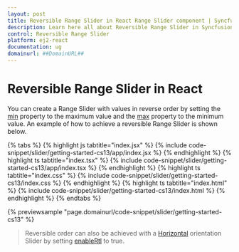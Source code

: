 ```yaml
---
layout: post
title: Reversible Range Slider in React Range Slider component | Syncfusion
description: Learn here all about Reversible Range Slider in Syncfusion React Range Slider component of Syncfusion Essential JS 2 and more.
control: Reversible Range Slider 
platform: ej2-react
documentation: ug
domainurl: ##DomainURL##
---
```


# Reversible Range Slider in React

You can create a Range Slider with values in reverse order by setting the [min](https://ej2.syncfusion.com/react/documentation/api/slider/#min) property to the maximum value and the [max](https://ej2.syncfusion.com/react/documentation/api/slider/#max) property to the minimum value. An example of how to achieve a reversible Range Slider is shown below.

{% tabs %}
{% highlight js tabtitle="index.jsx" %}
{% include code-snippet/slider/getting-started-cs13/app/index.jsx %}
{% endhighlight %}
{% highlight ts tabtitle="index.tsx" %}
{% include code-snippet/slider/getting-started-cs13/app/index.tsx %}
{% endhighlight %}
{% highlight ts tabtitle="index.css" %}
{% include code-snippet/slider/getting-started-cs13/index.css %}
{% endhighlight %}
{% highlight ts tabtitle="index.html" %}
{% include code-snippet/slider/getting-started-cs13/index.html %}
{% endhighlight %}
{% endtabs %}

 {% previewsample "page.domainurl/code-snippet/slider/getting-started-cs13" %}


> Reversible order can also be achieved with a [Horizontal](https://helpej2.syncfusion.com/react/documentation/api/slider/sliderOrientation/) orientation Slider by setting [enableRtl](https://ej2.syncfusion.com/react/documentation/api/slider/#enablertl) to true.